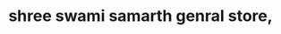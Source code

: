 ---
title: "shree swami samarth genral store,"
url: /waluj/shree-swami-samarth-genral-store/
shop: Bücher
---